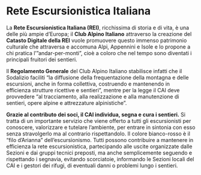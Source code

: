 # Rete Escursionistica Italiana

La **Rete Escursionistica Italiana (REI)**, ricchissima di storia e di vita, è una delle più ampie d’Europa; il **Club Alpino Italiano** attraverso la creazione del **Catasto Digitale della REI** vuole promuovere questo immenso patrimonio culturale che attraversa e accomuna Alpi, Appennini e Isole e lo propone a chi pratica l’”andar-per-monti”, cioè a coloro che nel tempo sono diventati i principali fruitori dei sentieri.&#x20;

Il **Regolamento Generale** del Club Alpino Italiano stabilisce infatti che il Sodalizio faciliti “la diffusione della frequentazione della montagna e delle escursioni, anche in forma collettiva, costruendo e mantenendo in efficienza strutture ricettive e sentieri”, mentre per la legge il CAI deve provvedere “al tracciamento, alla realizzazione e alla manutenzione di sentieri, opere alpine e attrezzature alpinistiche”.

**Grazie al contributo dei soci, il CAI individua, segna e cura i sentieri.** Si tratta di un importante servizio che viene offerto a tutti gli escursionisti per conoscere, valorizzare e tutelare l’ambiente, per entrare in sintonia con esso senza stravolgerlo ma al contrario rispettandolo. Il colore bianco-rosso è il “filo d’Arianna” dell’escursionismo. Tutti possono contribuire a mantenere in efficienza la rete escursionistica, partecipando alle uscite organizzate dalle Sezioni e dai gruppi tecnici preposti, ma anche semplicemente seguendo e rispettando i segnavia, evitando scorciatoie, informando le Sezioni locali del CAI e i gestori dei rifugi, di eventuali danni o problemi lungo i sentieri.
